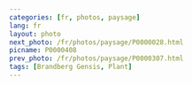 ```yaml
---
categories: [fr, photos, paysage]
lang: fr
layout: photo
next_photo: /fr/photos/paysage/P0000028.html
picname: P0000408
prev_photo: /fr/photos/paysage/P0000307.html
tags: [Brandberg Gensis, Plant]
---
```

